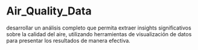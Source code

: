 # Air_Quality_Data
desarrollar un análisis completo que permita extraer insights significativos sobre la calidad del aire, utilizando herramientas de visualización de datos para presentar los resultados de manera efectiva.
